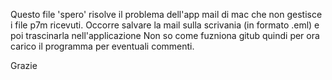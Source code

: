 Questo file 'spero' risolve il problema dell'app mail di mac che non gestisce i file p7m ricevuti.
Occorre salvare la mail sulla scrivania (in formato .eml) e poi trascinarla nell'applicazione
Non so come fuzniona gitub quindi per ora carico il programma per eventuali commenti.

Grazie
